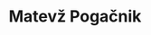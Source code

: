 ---
SICRIS: 15295
draft: false
fixName: matevž_pogačnik
location: null
mailInfo: matevz.pogacnik@fe.uni-lj.si
officeHours: null
profName: izr. prof. dr. Matevž Pogačnik
profTitle: Zunanji sodelavec
telephoneInfo: null
title: Matevž Pogačnik
---